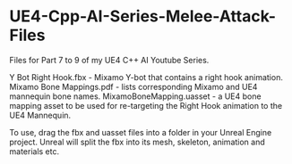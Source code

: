 # UE4-Cpp-AI-Series-Melee-Attack-Files
Files for Part 7 to 9 of my UE4 C++ AI Youtube Series.

Y Bot Right Hook.fbx - Mixamo Y-bot that contains a right hook animation.
Mixamo Bone Mappings.pdf - lists corresponding Mixamo and UE4 mannequin bone names.
MixamoBoneMapping.uasset - a UE4 bone mapping asset to be used for re-targeting the Right Hook animation to the UE4 Mannequin.

To use, drag the fbx and uasset files into a folder in your Unreal Engine project. Unreal will split the fbx into its mesh, skeleton, animation and materials etc.

